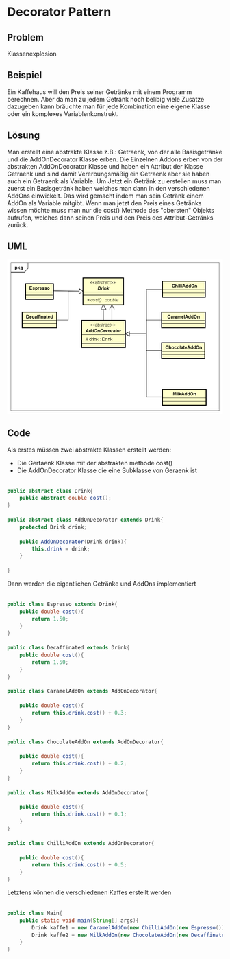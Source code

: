 # Decorator Pattern

## Problem

Klassenexplosion

## Beispiel

Ein Kaffehaus will den Preis seiner Getränke mit einem Programm berechnen. Aber da man zu jedem Getränk noch belibig viele Zusätze dazugeben kann bräuchte man für jede Kombination eine eigene Klasse oder ein komplexes Variablenkonstrukt.

## Lösung

Man erstellt eine abstrakte Klasse z.B.: Getraenk, von der alle Basisgetränke und die AddOnDecorator Klasse erben. Die Einzelnen Addons erben von der abstrakten AddOnDecorator Klasse und haben ein Attribut der Klasse Getraenk und sind damit Vererbungsmäßig ein Getraenk aber sie haben auch ein Getraenk als Variable. Um Jetzt ein Getränk zu erstellen muss man zuerst ein Basisgetränk haben welches man dann in den verschiedenen AddOns einwickelt. Das wird gemacht indem man sein Getränk einem AddOn als Variable mitgibt. Wenn man jetzt den Preis eines Getränks wissen möchte muss man nur die cost() Methode des "obersten" Objekts aufrufen, welches dann seinen Preis und den Preis des Attribut-Getränks zurück.

## UML

![Decorator UML-Diagramm](DecoratorPattern.png "Decorator")

## Code

Als erstes müssen zwei abstrakte Klassen erstellt werden:

* Die Gertaenk Klasse mit der abstrakten methode cost()
* Die AddOnDecorator Klasse die eine Subklasse von Geraenk ist

```java

public abstract class Drink{
	public abstract double cost();
}

public abstract class AddOnDecorator extends Drink{
	protected Drink drink;

	public AddOnDecorator(Drink drink){
		this.drink = drink;
	}

}

```

Dann werden die eigentlichen Getränke und AddOns implementiert

```java

public class Espresso extends Drink{
	public double cost(){
		return 1.50;
	}
}

public class Decaffinated extends Drink{
	public double cost(){
		return 1.50;
	}
}

public class CaramelAddOn extends AddOnDecorator{

	public double cost(){
		return this.drink.cost() + 0.3;
	}
}

public class ChocolateAddOn extends AddOnDecorator{

	public double cost(){
		return this.drink.cost() + 0.2;
	}
}

public class MilkAddOn extends AddOnDecorator{

	public double cost(){
		return this.drink.cost() + 0.1;
	}
}

public class ChilliAddOn extends AddOnDecorator{

	public double cost(){
		return this.drink.cost() + 0.5;
	}
}

```

Letztens können die verschiedenen Kaffes erstellt werden

```java

public class Main{
	public static void main(String[] args){
		Drink kaffe1 = new CaramelAddOn(new ChilliAddOn(new Espresso()));
		Drink kaffe2 = new MilkAddOn(new ChocolateAddOn(new Decaffinated()));
	}
}

```
